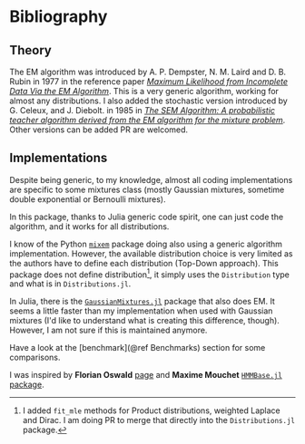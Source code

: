 
# Bibliography

## Theory

The EM algorithm was introduced by A. P. Dempster, N. M. Laird and D. B. Rubin in 1977 in the reference paper [*Maximum Likelihood from Incomplete Data Via the EM Algorithm*](https://rss.onlinelibrary.wiley.com/doi/abs/10.1111/j.2517-6161.1977.tb01600.x). This is a very generic algorithm, working for almost any distributions.
I also added the stochastic version introduced by G. Celeux, and J. Diebolt. in 1985 in [*The SEM Algorithm: A probabilistic teacher algorithm derived from the EM algorithm for the mixture problem*](https://cir.nii.ac.jp/crid/1574231874553755008).
Other versions can be added PR are welcomed.

## Implementations

Despite being generic, to my knowledge, almost all coding implementations are specific to some mixtures class (mostly Gaussian mixtures, sometime double exponential or Bernoulli mixtures).

In this package, thanks to Julia generic code spirit, one can just code the algorithm, and it works for all distributions.

I know of the Python [`mixem`](https://github.com/sseemayer/mixem) package doing also using a generic algorithm implementation. However, the available distribution choice is very limited as the authors have to define each distribution (Top-Down approach).
This package does not define distribution[^1], it simply uses the `Distribution` type and what is in `Distributions.jl`.

In Julia, there is the [`GaussianMixtures.jl`](https://github.com/davidavdav/GaussianMixtures.jl) package that also does EM. It seems a little faster than my implementation when used with Gaussian mixtures (I'd like to understand what is creating this difference, though).
However, I am not sure if this is maintained anymore.

Have a look at the [benchmark](@ref Benchmarks) section for some comparisons.

I was inspired by **Florian Oswald** [page](https://floswald.github.io/post/em-benchmarks/) and **Maxime Mouchet** [`HMMBase.jl` package](https://github.com/maxmouchet/HMMBase.jl).

[^1]: I added `fit_mle` methods for Product distributions, weighted Laplace and Dirac. I am doing PR to merge that directly into the `Distributions.jl` package.
